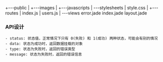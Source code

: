 +---public
|   +---images
|   +---javascripts
|   \---stylesheets
|           style.css
|
+---routes
|       index.js
|       users.js
|
\---views
        error.jade
        index.jade
        layout.jade


### API设计

```
- status: 状态值，正常情况下只有 0(失败) 和 1(成功) 两种状态，可能会有别的情况
- data: 状态为成功时，返回数据挂载的对象
- type: 状态为失败时，返回的错误类型
- message: 状态为失败时，返回的错误信息
```